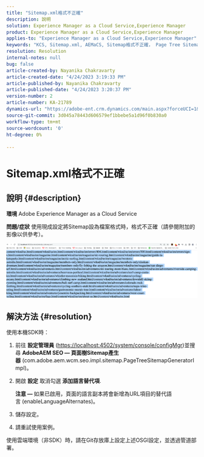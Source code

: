 ```yaml
---
title: "Sitemap.xml格式不正確"
description: 說明
solution: Experience Manager as a Cloud Service,Experience Manager
product: Experience Manager as a Cloud Service,Experience Manager
applies-to: "Experience Manager as a Cloud Service,Experience Manager"
keywords: "KCS, Sitemap.xml, AEMaCS, Sitemap格式不正確， Page Tree Sitemap Generator，替代語言"
resolution: Resolution
internal-notes: null
bug: false
article-created-by: Nayanika Chakravarty
article-created-date: "4/24/2023 3:19:33 PM"
article-published-by: Nayanika Chakravarty
article-published-date: "4/24/2023 3:20:37 PM"
version-number: 2
article-number: KA-21789
dynamics-url: "https://adobe-ent.crm.dynamics.com/main.aspx?forceUCI=1&pagetype=entityrecord&etn=knowledgearticle&id=47b0c165-b3e2-ed11-a7c7-6045bd006239"
source-git-commit: 3d045a78443d606579ef1bbebe5a1d96f0b830a0
workflow-type: tm+mt
source-wordcount: '0'
ht-degree: 0%

---
```


# Sitemap.xml格式不正確

## 說明 {#description}

<b>環境</b>
Adobe Experience Manager as a Cloud Service


<b>問題/症狀</b>
使用現成設定將Sitemap設為檔案格式時，格式不正確（請參閱附加的影像以供參考）。

![](assets/___48b0c165-b3e2-ed11-a7c7-6045bd006239___.png)


## 解決方法 {#resolution}


使用本機SDK時：

1. 前往 <b>設定管理員</b> ([https://localhost:4502/system/console/configMgr](http://localhost:4502/system/console/configMgr%29 "追蹤連結"))並搜尋 <b>AdobeAEM SEO — 頁面樹Sitemap產生器</b> (com.adobe.aem.wcm.seo.impl.sitemap.PageTreeSitemapGeneratorImpl)。


2. 開啟 <b>設定</b> 取消勾選 <b>添加語言替代項</b>.



   <b>注意 —  </b>如果已啟用，頁面的語言副本將會新增為URL項目的替代語言<b> </b>(enableLanguageAlternates)。


3. 儲存設定。


4. 請重試使用案例。


使用雲端環境（非SDK）時，請在Git存放庫上設定上述OSGI設定，並透過管道部署。

